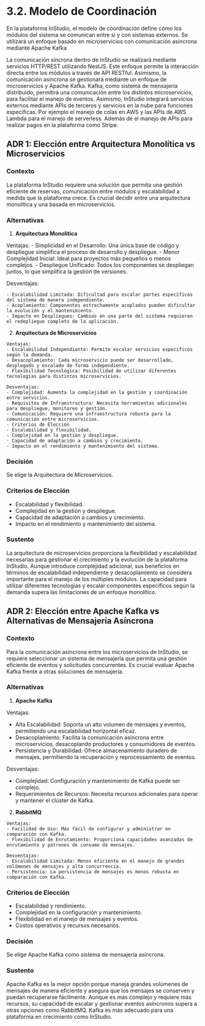 # 3.2. Modelo de Coordinación

En la plataforma InStudio, el modelo de coordinación define cómo los módulos del sistema se comunican entre sí y con sistemas externos. Se utilizará un enfoque basado en microservicios con comunicación asíncrona mediante Apache Kafka

La comunicación síncrona dentro de InStudio se realizará mediante servicios HTTP/REST utilizando NestJS. Este enfoque permite la interacción directa entre los módulos a través de API RESTful. Asimismo, la comunicación asíncrona se gestionará mediante un enfoque de microservicios y Apache Kafka. Kafka, como sistema de mensajería distribuido, permitirá una comunicación entre los distintos microservicios, para facilitar el manejo de eventos.
Asimismo, InStudio integrará servicios externos mediante APIs de terceros y servicios en la nube para funciones específicas. Por ejemplo el manejo de colas en AWS y las APIs de AWS Lambda para el manejo de serverless. Además de el manejo de APIs para realizar pagos en la plataforma como Stripe.

## ADR 1: Elección entre Arquitectura Monolítica vs Microservicios

### Contexto
La plataforma InStudio requiere una solución que permita una gestión eficiente de reservas, comunicación entre módulos y escalabilidad a medida que la plataforma crece. Es crucial decidir entre una arquitectura monolítica y una basada en microservicios.

### Alternativas
  1) **Arquitectura Monolítica**
     
  Ventajas:
    - Simplicidad en el Desarrollo: Una única base de código y despliegue simplifica el proceso de desarrollo y despliegue.
    - Menor Complejidad Inicial: Ideal para proyectos más pequeños o menos complejos.
    - Despliegue Unificado: Todos los componentes se despliegan juntos, lo que simplifica la gestión de versiones.
    
  Desventajas:

    - Escalabilidad Limitada: Dificultad para escalar partes específicas del sistema de manera independiente.
    - Acoplamiento: Componentes estrechamente acoplados pueden dificultar la evolución y el mantenimiento.
    - Impacto en Despliegues: Cambios en una parte del sistema requieren el redepliegue completo de la aplicación.

  2) **Arquitectura de Microservicios**

    Ventajas:
    - Escalabilidad Independiente: Permite escalar servicios específicos según la demanda.
    - Desacoplamiento: Cada microservicio puede ser desarrollado, desplegado y escalado de forma independiente.
    - Flexibilidad Tecnológica: Posibilidad de utilizar diferentes tecnologías para distintos microservicios.
    
    Desventajas:
    - Complejidad: Aumenta la complejidad en la gestión y coordinación entre servicios.
    - Requisitos de Infraestructura: Necesita herramientas adicionales para despliegue, monitoreo y gestión.
    - Comunicación: Requiere una infraestructura robusta para la comunicación entre microservicios.
    - Criterios de Elección
    - Escalabilidad y flexibilidad.
    - Complejidad en la gestión y despliegue.
    - Capacidad de adaptación a cambios y crecimiento.
    - Impacto en el rendimiento y mantenimiento del sistema.
    
### Decisión
Se elige la Arquitectura de Microservicios.

### Criterios de Elección

- Escalabilidad y flexibilidad.
- Complejidad en la gestión y despliegue.
- Capacidad de adaptación a cambios y crecimiento.
- Impacto en el rendimiento y mantenimiento del sistema.

### Sustento
La arquitectura de microservicios proporciona la flexibilidad y escalabilidad necesarias para gestionar el crecimiento y la evolución de la plataforma InStudio. Aunque introduce complejidad adicional, sus beneficios en términos de escalabilidad independiente y desacoplamiento se considera importante para el manejo de los múltiples módulos. La capacidad para utilizar diferentes tecnologías y escalar componentes específicos según la demanda supera las limitaciones de un enfoque monolítico.


## ADR 2: Elección entre Apache Kafka vs Alternativas de Mensajería Asíncrona

### Contexto
Para la comunicación asíncrona entre los microservicios de InStudio, se requiere seleccionar un sistema de mensajería que permita una gestión eficiente de eventos y solicitudes concurrentes. Es crucial evaluar Apache Kafka frente a otras soluciones de mensajería.

### Alternativas
  1) **Apache Kafka**
     
  Ventajas:
  - Alta Escalabilidad: Soporta un alto volumen de mensajes y eventos, permitiendo una escalabilidad horizontal eficaz.
  - Desacoplamiento: Facilita la comunicación asíncrona entre microservicios, desacoplando productores y consumidores de eventos.
  - Persistencia y Durabilidad: Ofrece almacenamiento duradero de mensajes, permitiendo la recuperación y reprocessamiento de eventos.
    
  Desventajas:
  - Complejidad: Configuración y mantenimiento de Kafka puede ser complejo.
  - Requerimientos de Recursos: Necesita recursos adicionales para operar y mantener el clúster de Kafka.

  2) **RabbitMQ**

    Ventajas:
    - Facilidad de Uso: Más fácil de configurar y administrar en comparación con Kafka.
    - Flexibilidad de Enrutamiento: Proporciona capacidades avanzadas de enrutamiento y patrones de consumo de mensajes.
    
    Desventajas:
    - Escalabilidad Limitada: Menos eficiente en el manejo de grandes volúmenes de mensajes y alta concurrencia.
    - Persistencia: La persistencia de mensajes es menos robusta en comparación con Kafka.
    
### Criterios de Elección

- Escalabilidad y rendimiento.
- Complejidad en la configuración y mantenimiento.
- Flexibilidad en el manejo de mensajes y eventos.
- Costos operativos y recursos necesarios.
  
### Decisión
Se elige Apache Kafka como sistema de mensajería asíncrona.

### Sustento
Apache Kafka es la mejor opción porque maneja grandes volúmenes de mensajes de manera eficiente y asegura que los mensajes se conserven y puedan recuperarse fácilmente. Aunque es más complejo y requiere más recursos, su capacidad de escalar y gestionar eventos asíncronos supera a otras opciones como RabbitMQ. Kafka es más adecuado para una plataforma en crecimiento como InStudio.





